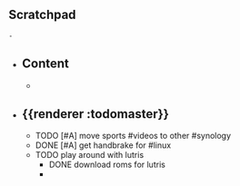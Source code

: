 ## Scratchpad
	-
- ## Content
	-
- ## {{renderer :todomaster}}
	- TODO [#A] move sports #videos to other #synology
	- DONE [#A] get handbrake for #linux
	- TODO play around with lutris
		- DONE download roms for lutris
		-